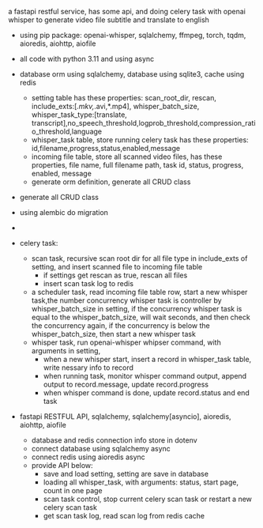a fastapi restful service, has some api, and doing celery task with openai whisper to generate video file subtitle and translate to english

- using pip package: openai-whisper, sqlalchemy, ffmpeg, torch, tqdm, aioredis, aiohttp, aiofile
- all code with python 3.11 and using async
- database orm using sqlalchemy, database using sqlite3, cache using redis
    - setting table has these properties: scan_root_dir, rescan, include_exts:[*.mkv,*.avi,*.mp4], whisper_batch_size, whisper_task_type:[translate, transcript],no_speech_threshold,logprob_threshold,compression_ratio_threshold,language
    - whisper_task table, store running celery task has these properties: id,filename,progress,status,enabled,message
    - incoming file table, store all scanned video files, has these properties, file name, full filename path, task id, status, progress, enabled, message
    - generate orm definition, generate all CRUD class

 - generate all CRUD class
 - using alembic do migration
 - 


- celery task:
    - scan task, recursive scan root dir for all file type in include_exts of setting, and insert scanned file to incoming file table
        - if settings get rescan as true, rescan all files
        - insert scan task log to redis
    - a scheduler task, read incoming file table row, start a new whisper task,the number concurrency whisper task is controller by whisper_batch_size in setting, if the concurrency whisper task is equal to the whisper_batch_size, will wait seconds, and then check the concurrency again, if the concurrency is below the whisper_batch_size, then start a new whisper task
    - whisper task, run openai-whisper whipser command, with arguments in setting, 
        - when a new whisper start, insert a record in whisper_task table, write nessary info to record
        - when running task, monitor whisper command output, append output to record.message, update record.progress
        - when whisper command is done, update record.status and end task
     
- fastapi RESTFUL API, sqlalchemy, sqlalchemy[asyncio], aioredis, aiohttp, aiofile
    - database and redis connection info store in dotenv
    - connect database using sqlalchemy async
    - connect redis using aioredis async
    - provide API below:
        - save and load setting, setting are save in database
        - loading all whisper_task, with arguments: status, start page, count in one page
        - scan task control, stop current celery scan task or restart a new celery scan task
        - get scan task log, read scan log from redis cache